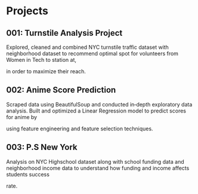 # Projects

## 001: Turnstile  Analysis Project

Explored, cleaned and combined NYC turnstile traffic dataset with neighborhood dataset to recommend optimal spot for volunteers from Women in Tech to station at,

in order to maximize their reach.

## 002: Anime Score Prediction

Scraped data using BeautifulSoup and conducted in‐depth exploratory data analysis. Built and optimized a Linear Regression model to predict scores for anime by 

using feature engineering and feature selection techniques.

## 003: P.S New York

Analysis on NYC Highschool dataset along with school funding data and neighborhood income data to understand how funding and income affects students success 

rate.


